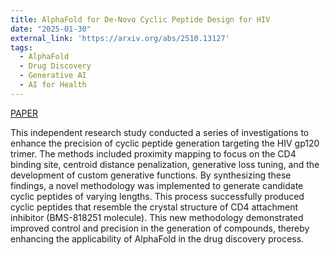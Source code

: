 ```yaml
---
title: AlphaFold for De-Novo Cyclic Peptide Design for HIV
date: "2025-01-30"
external_link: 'https://arxiv.org/abs/2510.13127'
tags:
  - AlphaFold
  - Drug Discovery
  - Generative AI
  - AI for Health
---
```

[PAPER](https://arxiv.org/abs/2510.13127)

This independent research study conducted a series of investigations to enhance the precision of cyclic peptide generation targeting the HIV gp120 trimer. The methods included proximity mapping to focus on the CD4 binding site, centroid distance penalization, generative loss tuning, and the development of custom generative functions. By synthesizing these findings, a novel methodology was implemented to generate candidate cyclic peptides of varying lengths. This process successfully produced cyclic peptides that resemble the crystal structure of CD4 attachment inhibitor (BMS-818251 molecule). This new methodology demonstrated improved control and precision in the generation of compounds, thereby enhancing the applicability of AlphaFold in the drug discovery process.


<!--more-->
